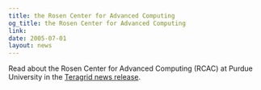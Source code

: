 ```yaml
---
title: the Rosen Center for Advanced Computing
og_title: the Rosen Center for Advanced Computing
link: 
date: 2005-07-01
layout: news
---
```


Read about the Rosen Center for Advanced Computing (RCAC) at       Purdue University in the       <a href="http://www.teragrid.org/news/news05/0721.html">Teragrid news release</a>.
